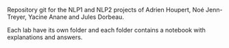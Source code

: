 Repository git for the NLP1 and NLP2 projects of Adrien Houpert, Noé Jenn-Treyer, Yacine Anane and Jules Dorbeau.

Each lab have its own folder and each folder contains a notebook with explanations and answers.
